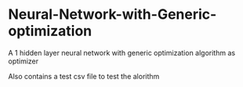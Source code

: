 # Neural-Network-with-Generic-optimization
A 1 hidden layer neural network with generic optimization algorithm as optimizer

Also contains a test csv file to test the alorithm
